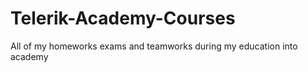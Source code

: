 Telerik-Academy-Courses
=======================

  All of my homeworks exams and teamworks during my education into academy
